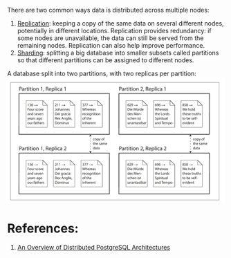 There are two common ways data is distributed across multiple nodes:
1. [Replication](Replication/Base.md): keeping a copy of the same data on several different nodes, potentially in different locations. Replication provides redundancy: if some nodes are unavailable, the data can still be served from the remaining nodes. Replication can also help improve performance.
2. [Sharding](Sharding/Sharding.md): splitting a big database into smaller subsets called partitions so that different partitions can be assigned to different nodes.

A database split into two partitions, with two replicas per partition:
![](../../../../../_Attachments/Pasted%20image%2020240125132603.png)

# References:

1. [An Overview of Distributed PostgreSQL Architectures](https://www.crunchydata.com/blog/an-overview-of-distributed-postgresql-architectures)